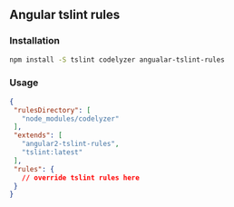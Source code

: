 ## Angular tslint rules

### Installation

```bash
npm install -S tslint codelyzer angualar-tslint-rules
```
 ### Usage
 
 ```json
{
  "rulesDirectory": [
    "node_modules/codelyzer"
  ],
  "extends": [
    "angular2-tslint-rules",
    "tslint:latest"
  ],
  "rules": {
    // override tslint rules here
  }
}
```
